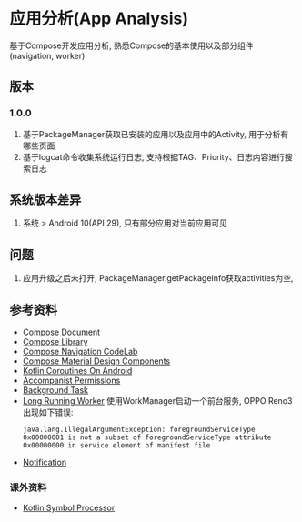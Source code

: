 # 应用分析(App Analysis)

基于Compose开发应用分析, 熟悉Compose的基本使用以及部分组件(navigation, worker)

## 版本

### 1.0.0

1. 基于PackageManager获取已安装的应用以及应用中的Activity, 用于分析有哪些页面
2. 基于logcat命令收集系统运行日志, 支持根据TAG、Priority、日志内容进行搜索日志


## 系统版本差异

1. 系统 \> Android 10(API 29), 只有部分应用对当前应用可见


## 问题

1. 应用升级之后未打开, PackageManager.getPackageInfo获取activities为空, 

## 参考资料

- [Compose Document](https://developer.android.google.cn/jetpack/compose/documentation)
- [Compose Library](https://developer.android.google.cn/jetpack/androidx/explorer?case=all)
- [Compose Navigation CodeLab](https://developer.android.google.cn/codelabs/jetpack-compose-navigation#0)
- [Compose Material Design Components](https://developer.android.google.cn/reference/kotlin/androidx/compose/material/package-summary)
- [Kotlin Coroutines On Android](https://developer.android.google.cn/kotlin/coroutines)
- [Accompanist Permissions](https://google.github.io/accompanist/permissions/)
- [Background Task](https://developer.android.google.cn/guide/background)
- [Long Running Worker](https://developer.android.google.cn/topic/libraries/architecture/workmanager/advanced/long-running#foreground-service-type)
    使用WorkManager启动一个前台服务, OPPO Reno3出现如下错误:
    ```text
    java.lang.IllegalArgumentException: foregroundServiceType 0x00000001 is not a subset of foregroundServiceType attribute 0x00000000 in service element of manifest file
    ```
- [Notification](https://developer.android.google.cn/develop/ui/views/notifications)

### 课外资料

- [Kotlin Symbol Processor](https://kotlinlang.org/docs/ksp-overview.html)